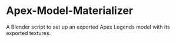 # Apex-Model-Materializer
A Blender script to set up an exported Apex Legends model with its exported textures.
